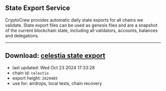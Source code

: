 ## State Export Service
CryptoCrew provides automatic daily state exports for all chains we validate. State export files can be used as genesis files and are a snapshot of the current blockchain state, including all validators, accounts, balances and delegations.

---
**Download: [celestia state export](https://dl-eu2.ccvalidators.com/SERVICE/celestia/celestia_export_2629485.json)**
---

- last updated: Wed Oct 23 2024 17:33:28
- chain id: `celestia`
- export height: `2629485`
- use for: airdrops, local tests, chain recovery
